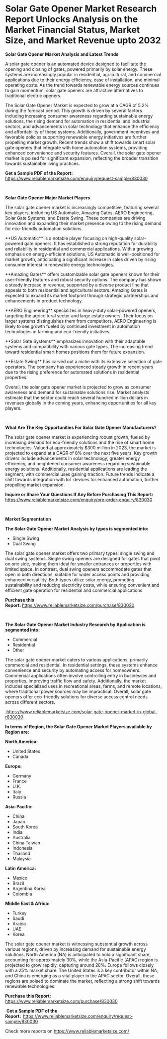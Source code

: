 <p><h1>Solar Gate Opener Market Research Report Unlocks Analysis on the Market Financial Status, Market Size, and Market Revenue upto 2032</h1></p><p><strong>Solar Gate Opener Market Analysis and Latest Trends</strong></p>
<p><p>A solar gate opener is an automated device designed to facilitate the opening and closing of gates, powered primarily by solar energy. These systems are increasingly popular in residential, agricultural, and commercial applications due to their energy efficiency, ease of installation, and minimal operating costs. As the trend towards renewable energy sources continues to gain momentum, solar gate openers are attractive alternatives to traditional electric openers.</p><p>The Solar Gate Opener Market is expected to grow at a CAGR of 5.2% during the forecast period. This growth is driven by several factors including increasing consumer awareness regarding sustainable energy solutions, the rising demand for automation in residential and industrial sectors, and advancements in solar technology that enhance the efficiency and affordability of these systems. Additionally, government incentives and favorable policies supporting renewable energy initiatives are further propelling market growth. Recent trends show a shift towards smart solar gate openers that integrate with home automation systems, providing enhanced convenience and security features. Overall, the solar gate opener market is poised for significant expansion, reflecting the broader transition towards sustainable living practices.</p></p>
<p><strong>Get a Sample PDF of the Report:&nbsp;</strong> <a href="https://www.reliablemarketsize.com/enquiry/request-sample/830030?utm_campaign=3248&utm_medium=2&utm_source=Github&utm_content=ia&utm_term=09042025&utm_id=solar-gate-opener">https://www.reliablemarketsize.com/enquiry/request-sample/830030</a></p>
<p>&nbsp;</p>
<p><strong>Solar Gate Opener Major Market Players</strong></p>
<p><p>The solar gate opener market is increasingly competitive, featuring several key players, including US Automatic, Amazing Gates, AERO Engineering, Solar Gate Systems, and Estate Swing. These companies are driving innovation and expanding their market presence owing to the rising demand for eco-friendly automation solutions.</p><p>**US Automatic** is a notable player focusing on high-quality solar-powered gate openers. It has established a strong reputation for durability and reliability in residential and commercial applications. With a growing emphasis on energy-efficient solutions, US Automatic is well-positioned for market growth, anticipating a significant increase in sales driven by rising consumer interest in renewable energy technologies.</p><p>**Amazing Gates** offers customizable solar gate openers known for their user-friendly features and robust security options. The company has shown a steady increase in revenue, supported by a diverse product line that appeals to both residential and agricultural sectors. Amazing Gates is expected to expand its market footprint through strategic partnerships and enhancements in product technology.</p><p>**AERO Engineering** specializes in heavy-duty solar-powered openers, targeting the agricultural sector and large estate owners. Their focus on larger systems distinguishes them from competitors. AERO Engineering is likely to see growth fueled by continued investment in automation technologies in farming and eco-friendly initiatives.</p><p>**Solar Gate Systems** emphasizes innovation with their adaptable systems and compatibility with various gate types. The increasing trend toward residential smart homes positions them for future expansion.</p><p>**Estate Swing** has carved out a niche with its extensive selection of gate operators. The company has experienced steady growth in recent years due to the rising preference for automated solutions in residential properties.</p><p>Overall, the solar gate opener market is projected to grow as consumer awareness and demand for sustainable solutions rise. Market analysts estimate that the sector could reach several hundred million dollars in revenues globally in the coming years, enhancing opportunities for all key players.</p></p>
<p>&nbsp;</p>
<p><strong>What Are The Key Opportunities For Solar Gate Opener Manufacturers?</strong></p>
<p><p>The solar gate opener market is experiencing robust growth, fueled by increasing demand for eco-friendly solutions and the rise of smart home technologies. Valued at approximately $300 million in 2023, the market is projected to expand at a CAGR of 8% over the next five years. Key growth drivers include advancements in solar technology, greater energy efficiency, and heightened consumer awareness regarding sustainable energy solutions. Additionally, residential applications are leading the segment, with commercial uses gaining traction. Future trends indicate a shift towards integration with IoT devices for enhanced automation, further propelling market expansion.</p></p>
<p><strong>Inquire or Share Your Questions If Any Before Purchasing This Report:</strong> <a href="https://www.reliablemarketsize.com/enquiry/pre-order-enquiry/830030?utm_campaign=3248&utm_medium=2&utm_source=Github&utm_content=ia&utm_term=09042025&utm_id=solar-gate-opener">https://www.reliablemarketsize.com/enquiry/pre-order-enquiry/830030</a></p>
<p>&nbsp;</p>
<p><strong>Market Segmentation</strong></p>
<p><strong>The Solar Gate Opener Market Analysis by types is segmented into:</strong></p>
<p><ul><li>Single Swing</li><li>Dual Swing</li></ul></p>
<p><p>The solar gate opener market offers two primary types: single swing and dual swing systems. Single swing openers are designed for gates that pivot on one side, making them ideal for smaller entrances or properties with limited space. In contrast, dual swing openers accommodate gates that open in both directions, suitable for wider access points and providing enhanced versatility. Both types utilize solar energy, promoting sustainability and reducing electricity costs, while ensuring convenient and efficient gate operation for residential and commercial applications.</p></p>
<p><strong>Purchase this Report:&nbsp;</strong><a href="https://www.reliablemarketsize.com/purchase/830030?utm_campaign=3248&utm_medium=2&utm_source=Github&utm_content=ia&utm_term=09042025&utm_id=solar-gate-opener">https://www.reliablemarketsize.com/purchase/830030</a></p>
<p>&nbsp;</p>
<p><strong>The Solar Gate Opener Market Industry Research by Application is segmented into:</strong></p>
<p><ul><li>Commercial</li><li>Residential</li><li>Other</li></ul></p>
<p><p>The solar gate opener market caters to various applications, primarily commercial and residential. In residential settings, these systems enhance convenience and security by automating access for homeowners. Commercial applications often involve controlling entry in businesses and properties, improving traffic flow and safety. Additionally, the market includes specialized uses in recreational areas, farms, and remote locations, where traditional power sources may be impractical. Overall, solar gate openers offer eco-friendly solutions for diverse access control needs across different sectors.</p></p>
<p><a href="https://www.reliablemarketsize.com/solar-gate-opener-market-in-global-r830030?utm_campaign=3248&utm_medium=2&utm_source=Github&utm_content=ia&utm_term=09042025&utm_id=solar-gate-opener">&nbsp;https://www.reliablemarketsize.com/solar-gate-opener-market-in-global-r830030</a></p>
<p><strong>In terms of Region, the Solar Gate Opener Market Players available by Region are:</strong></p>
<p>
    <p> <strong> North America: </strong>
        <ul>
            <li>United States</li>
            <li>Canada</li>
        </ul>
        </p> 
    <p> <strong> Europe: </strong>
        <ul>
            <li>Germany</li>
            <li>France</li>
            <li>U.K.</li>
            <li>Italy</li>
            <li>Russia</li>
        </ul>
        </p> 
    <p> <strong> Asia-Pacific: </strong>
        <ul>
            <li>China</li>
            <li>Japan</li>
            <li>South Korea</li>
            <li>India</li>
            <li>Australia</li>
            <li>China Taiwan</li>
            <li>Indonesia</li>
            <li>Thailand</li>
            <li>Malaysia</li>
        </ul>
        </p> 
    <p> <strong> Latin America: </strong>
        <ul>
            <li>Mexico</li>
            <li>Brazil</li>
            <li>Argentina Korea</li>
            <li>Colombia</li>
        </ul>
        </p> 
    <p> <strong> Middle East & Africa: </strong>
        <ul>
            <li>Turkey</li>
            <li>Saudi</li>
            <li>Arabia</li>
            <li>UAE</li>
            <li>Korea</li>
        </ul>
    </p>
    </p>
<p><p>The solar gate opener market is witnessing substantial growth across various regions, driven by increasing demand for sustainable energy solutions. North America (NA) is anticipated to hold a significant share, accounting for approximately 30%, while the Asia-Pacific (APAC) region is projected to grow rapidly, capturing around 28%. Europe follows closely with a 25% market share. The United States is a key contributor within NA, and China is emerging as a vital player in the APAC sector. Overall, these regions are poised to dominate the market, reflecting a strong shift towards renewable technologies.</p></p>
<p><strong>Purchase this Report: </strong><a href="https://www.reliablemarketsize.com/purchase/830030?utm_campaign=3248&utm_medium=2&utm_source=Github&utm_content=ia&utm_term=09042025&utm_id=solar-gate-opener">https://www.reliablemarketsize.com/purchase/830030</a></p>
<p>&nbsp;<strong>Get a Sample PDF of the Report:&nbsp;&nbsp;</strong><a href="https://www.reliablemarketsize.com/enquiry/request-sample/830030?utm_campaign=3248&utm_medium=2&utm_source=Github&utm_content=ia&utm_term=09042025&utm_id=solar-gate-opener">https://www.reliablemarketsize.com/enquiry/request-sample/830030</a></p>
<p><strong></strong></p>
<p>Check more reports on <a href="https://www.reliablemarketsize.com/?utm_campaign=3248&utm_medium=2&utm_source=Github&utm_content=ia&utm_term=09042025&utm_id=solar-gate-opener">https://www.reliablemarketsize.com/</a></p>